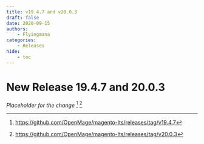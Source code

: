```yaml
---
title: v19.4.7 and v20.0.3
draft: false
date: 2020-09-15
authors:
    - Flyingmana
categories:
    - Releases
hide:
    - toc
---
```


# New Release 19.4.7 and 20.0.3

_Placeholder for the change_ [^1] [^2]

<!-- more -->

[^1]: https://github.com/OpenMage/magento-lts/releases/tag/v19.4.7
[^2]: https://github.com/OpenMage/magento-lts/releases/tag/v20.0.3
